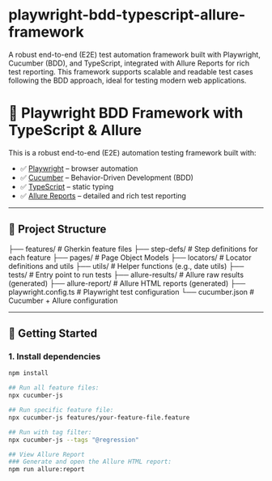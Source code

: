 # playwright-bdd-typescript-allure-framework
A robust end-to-end (E2E) test automation framework built with Playwright, Cucumber (BDD), and TypeScript, integrated with Allure Reports for rich test reporting. This framework supports scalable and readable test cases following the BDD approach, ideal for testing modern web applications.

# 🧪 Playwright BDD Framework with TypeScript & Allure

This is a robust end-to-end (E2E) automation testing framework built with:

- ✅ [Playwright](https://playwright.dev/) – browser automation
- ✅ [Cucumber](https://cucumber.io/) – Behavior-Driven Development (BDD)
- ✅ [TypeScript](https://www.typescriptlang.org/) – static typing
- ✅ [Allure Reports](https://docs.qameta.io/allure/) – detailed and rich test reporting

---

## 📁 Project Structure
├── features/                # Gherkin feature files
├── step-defs/              # Step definitions for each feature
├── pages/                  # Page Object Models
├── locators/               # Locator definitions and utils
├── utils/                  # Helper functions (e.g., date utils)
├── tests/                  # Entry point to run tests
├── allure-results/         # Allure raw results (generated)
├── allure-report/          # Allure HTML reports (generated)
├── playwright.config.ts    # Playwright test configuration
└── cucumber.json           # Cucumber + Allure configuration


---

## 🚀 Getting Started

### 1. **Install dependencies**

```bash
npm install

## Run all feature files:
npx cucumber-js

## Run specific feature file:
npx cucumber-js features/your-feature-file.feature

## Run with tag filter:
npx cucumber-js --tags "@regression"

## View Allure Report
### Generate and open the Allure HTML report:
npm run allure:report
